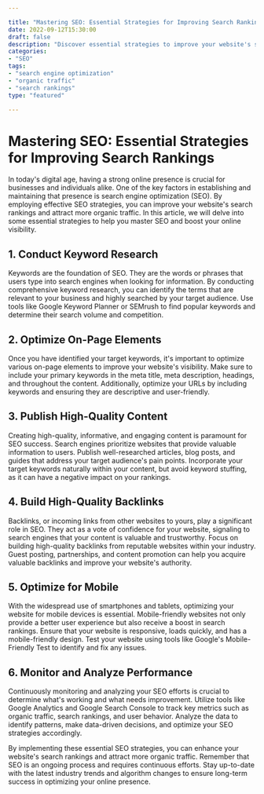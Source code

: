```yaml
---

title: "Mastering SEO: Essential Strategies for Improving Search Rankings"
date: 2022-09-12T15:30:00
draft: false
description: "Discover essential strategies to improve your website's search rankings and attract more organic traffic."
categories:
- "SEO"
tags:
- "search engine optimization"
- "organic traffic"
- "search rankings"
type: "featured"

---
```


# Mastering SEO: Essential Strategies for Improving Search Rankings

In today's digital age, having a strong online presence is crucial for businesses and individuals alike. One of the key factors in establishing and maintaining that presence is search engine optimization (SEO). By employing effective SEO strategies, you can improve your website's search rankings and attract more organic traffic. In this article, we will delve into some essential strategies to help you master SEO and boost your online visibility.

## 1. Conduct Keyword Research

Keywords are the foundation of SEO. They are the words or phrases that users type into search engines when looking for information. By conducting comprehensive keyword research, you can identify the terms that are relevant to your business and highly searched by your target audience. Use tools like Google Keyword Planner or SEMrush to find popular keywords and determine their search volume and competition.

## 2. Optimize On-Page Elements

Once you have identified your target keywords, it's important to optimize various on-page elements to improve your website's visibility. Make sure to include your primary keywords in the meta title, meta description, headings, and throughout the content. Additionally, optimize your URLs by including keywords and ensuring they are descriptive and user-friendly.

## 3. Publish High-Quality Content

Creating high-quality, informative, and engaging content is paramount for SEO success. Search engines prioritize websites that provide valuable information to users. Publish well-researched articles, blog posts, and guides that address your target audience's pain points. Incorporate your target keywords naturally within your content, but avoid keyword stuffing, as it can have a negative impact on your rankings.

## 4. Build High-Quality Backlinks

Backlinks, or incoming links from other websites to yours, play a significant role in SEO. They act as a vote of confidence for your website, signaling to search engines that your content is valuable and trustworthy. Focus on building high-quality backlinks from reputable websites within your industry. Guest posting, partnerships, and content promotion can help you acquire valuable backlinks and improve your website's authority.

## 5. Optimize for Mobile

With the widespread use of smartphones and tablets, optimizing your website for mobile devices is essential. Mobile-friendly websites not only provide a better user experience but also receive a boost in search rankings. Ensure that your website is responsive, loads quickly, and has a mobile-friendly design. Test your website using tools like Google's Mobile-Friendly Test to identify and fix any issues.

## 6. Monitor and Analyze Performance

Continuously monitoring and analyzing your SEO efforts is crucial to determine what's working and what needs improvement. Utilize tools like Google Analytics and Google Search Console to track key metrics such as organic traffic, search rankings, and user behavior. Analyze the data to identify patterns, make data-driven decisions, and optimize your SEO strategies accordingly.

By implementing these essential SEO strategies, you can enhance your website's search rankings and attract more organic traffic. Remember that SEO is an ongoing process and requires continuous efforts. Stay up-to-date with the latest industry trends and algorithm changes to ensure long-term success in optimizing your online presence.
